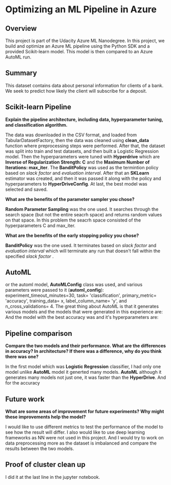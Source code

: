 # Optimizing an ML Pipeline in Azure

## Overview
This project is part of the Udacity Azure ML Nanodegree.
In this project, we build and optimize an Azure ML pipeline using the Python SDK and a provided Scikit-learn model.
This model is then compared to an Azure AutoML run.

## Summary

This dataset contains data about personal information for clients of a bank. We seek to predict how likely the client will subscribe for a deposit.


## Scikit-learn Pipeline
**Explain the pipeline architecture, including data, hyperparameter tuning, and classification algorithm.**

The data was downloaded in the CSV format, and loaded from TabularDatasetFactory, then the data was cleaned using **clean_data** function where preprocessing steps were performed.
After that, the dataset was split into train and test datasets, and then built a Logistic Regression model.
Then the hyperparameters were tuned with **Hyperdrive** which are **Inverse of Regularization Strength: C** and the **Maximum Number of Iterations: max_iter**.
The **BanditPolicy** was used as the termintion policy based on *slack factor* and *evaluation interval*.
After that an **SKLearn** estimator was created, and then it was passed it along with the policy and hyperparameters to **HyperDriveConfig**.
At last, the best model was selected and saved.


**What are the benefits of the parameter sampler you chose?**

**Random Parameter Sampling** was the one used. It searches through the search space (but not the entire seacrh space) and returns random values on that space.
In this problem the seacrh space consisted of the hyperparameters C and max_iter.


**What are the benefits of the early stopping policy you chose?**

**BanditPolicy** was the one used. It terminates based on *slack factor* and *evaluation interval* which will terminate any run that doesn't fall within the specified *slack factor* .

## AutoML

or the automl model, **AutoMLConfig** class was used, and various parameters were passed to it (**automl_config**): experiment_timeout_minutes=30, task= 'classification', primary_metric= 'accuracy', training_data= x, label_column_name= 'y', and n_cross_validations= 4.
The great thing about AutoML is that it generates various models and the models that were generated in this experience are: 
And the model with the best accuracy was  and it's hyperparameters are: 

## Pipeline comparison
**Compare the two models and their performance. What are the differences in accuracy? In architecture? If there was a difference, why do you think there was one?**

In the first model which was **Logistic Regression** classifier, I had only one model unlike **AutoML** model it generted many models.
**AutoML** although it generates many models not just one, it was faster than the **HyperDrive**.
And for the accuracy

## Future work
**What are some areas of improvement for future experiments? Why might these improvements help the model?**

I would like to use different metrics to test the performance of the model to see how the result will differ.
I also would like to use deep learning frameworks as NN were not used in this project.
And I would try to work on data preprocessing more as the dataset is imbalanced and compare the results between the two models.

## Proof of cluster clean up

I did it at the last line in the jupyter notebook.



